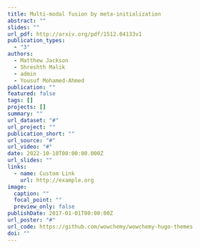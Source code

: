 ```yaml
---
title: Multi-modal fusion by meta-initialization
abstract: ""
slides: ""
url_pdf: http://arxiv.org/pdf/1512.04133v1
publication_types:
  - "3"
authors:
  - Matthew Jackson
  - Shreshth Malik
  - admin
  - Yousuf Mohamed-Ahmed
publication: ""
featured: false
tags: []
projects: []
summary: ""
url_dataset: "#"
url_project: ""
publication_short: ""
url_source: "#"
url_video: "#"
date: 2022-10-10T00:00:00.000Z
url_slides: ""
links:
  - name: Custom Link
    url: http://example.org
image:
  caption: ""
  focal_point: ""
  preview_only: false
publishDate: 2017-01-01T00:00:00Z
url_poster: "#"
url_code: https://github.com/wowchemy/wowchemy-hugo-themes
doi: ""
---
```

